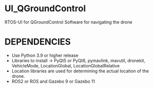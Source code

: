 # UI_QGroundControl
RTOS-UI for QGroundControl Software for navigating the drone

# DEPENDENCIES
- Use Python 3.9 or higher release
- Libraries to install -> PyQt5 or PyQt6, pymavlink, mavutil, dronekit, VehicleMode, LocationGlobal, LocationGlobalRelative 
- Location libraries are used for determining the actual location of the drone.
- ROS2 or ROS and Gazebo 9 or Gazebo 11
